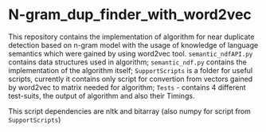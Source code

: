 # N-gram_dup_finder_with_word2vec
This repository contains the implementation of algorithm for near duplicate detection based on n-gram model with the usage of knowledge of language semantics which were gained by using word2vec tool.
`semantic_ndfAPI.py` contains data structures used in algorithm;
`semantic_ndf.py` contains the implementation of the algorithm itself;
`SupportScripts` is a folder for useful scripts, currently it contains only script for convertion from vectors gained by word2vec to matrix needed for algorithm;
`Tests` - contains 4 different test-suits, the output of algorithm and also their Timings.

This script dependencies are nltk and bitarray (also numpy for script from `SupportScripts`)
